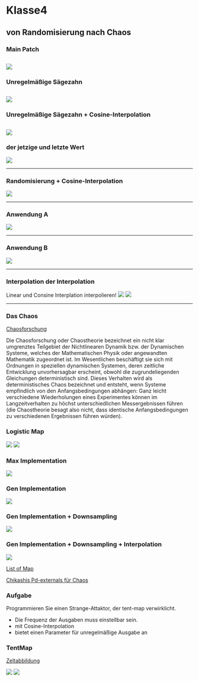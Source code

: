 # Klasse4

## von Randomisierung nach Chaos


### Main Patch
 
![](Klasse7/png/main.png)
---
### Unregelmäßige Sägezahn

![](Klasse7/png/gen1.png)
---
### Unregelmäßige Sägezahn + Cosine-Interpolation

![](Klasse7/png/gen2.png)
---
### der jetzige und letzte Wert
![](Klasse7/png/gen3.png)

---
### Randomisierung + Cosine-Interpolation
![](Klasse7/png/gen4.png)

---
### Anwendung A
![](Klasse7/png/anw1.png)

---
### Anwendung B
![](Klasse7/png/anw2.png)

---
### Interpolation der Interpolation

Linear und Consine Interplation interpolieren!
![](Klasse7/png/meta.png)
![](Klasse7/png/meta_gen.png)

---

### Das Chaos


[Chaosforschung](https://de.wikipedia.org/wiki/Chaosforschung)

Die Chaosforschung oder Chaostheorie bezeichnet ein nicht klar umgrenztes Teilgebiet der Nichtlinearen Dynamik bzw. der Dynamischen Systeme, welches der Mathematischen Physik oder angewandten Mathematik zugeordnet ist. Im Wesentlichen beschäftigt sie sich mit Ordnungen in speziellen dynamischen Systemen, deren zeitliche Entwicklung unvorhersagbar erscheint, obwohl die zugrundeliegenden Gleichungen deterministisch sind. Dieses Verhalten wird als deterministisches Chaos bezeichnet und entsteht, wenn Systeme empfindlich von den Anfangsbedingungen abhängen: Ganz leicht verschiedene Wiederholungen eines Experimentes können im Langzeitverhalten zu höchst unterschiedlichen Messergebnissen führen (die Chaostheorie besagt also nicht, dass identische Anfangsbedingungen zu verschiedenen Ergebnissen führen würden). 

### Logistic Map
![](Klasse7/png/formula.png)
![](Klasse7/png/LogisticMap.png)

### Max Implementation
![](Klasse7/png/logistic.png)

### Gen Implementation
![](Klasse7/png/logistic_gen.png)

### Gen Implementation + Downsampling
![](Klasse7/png/logistic_gen2.png)

### Gen Implementation + Downsampling + Interpolation
![](Klasse7/png/logistic_gen3.png)




[List of Map](https://en.wikipedia.org/wiki/List_of_chaotic_maps)

[Chikashis Pd-externals für Chaos](https://github.com/chikashimiyama/pd_externals)

### Aufgabe
Programmieren Sie einen Strange-Attaktor, der tent-map verwirklicht. 

- Die Frequenz der Ausgaben muss einstellbar sein.
- mit Cosine-Interpolation
- bietet einen Parameter für unregelmäßige Ausgabe an

### TentMap
[Zeltabbildung](https://de.wikipedia.org/wiki/Zeltabbildung)

![](Klasse7/png/tent.png)
![](Klasse7/png/tent_e.png)



